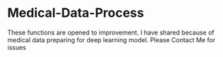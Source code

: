 # Medical-Data-Process
These functions are opened to improvement. I have shared because of  medical data preparing for deep learning model. Please Contact Me for issues
